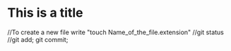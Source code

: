 # This is a title

//To create a new file write "touch Name_of_the_file.extension"
//git status
//git add; git commit;

